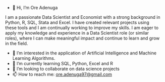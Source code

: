 - 👋 Hi, I’m Ore Adenuga

I am a passionate Data Scientist and Economist with a strong background in Python, R, SQL, Stata and Excel. I have created relevant projects using these tools and I am continually working to improve my skills. I am eager to apply my knowledge and experience in a Data Scientist role (or similar roles), where I can make meaningful impact and continue to learn and grow in the field.

- 👀 I’m interested in the application of Artificial Intelligence and Machine Learning Algorithms.
- 🌱 I’m currently learning SQL, Python, Excel and R
- 💞️ I’m looking to collaborate on data science projects
- 📫 How to reach me: ore.adenuga97@gmail.com

<!---
OreAdenuga/OreAdenuga is a ✨ special ✨ repository because its `README.md` (this file) appears on your GitHub profile.
You can click the Preview link to take a look at your changes.
--->
